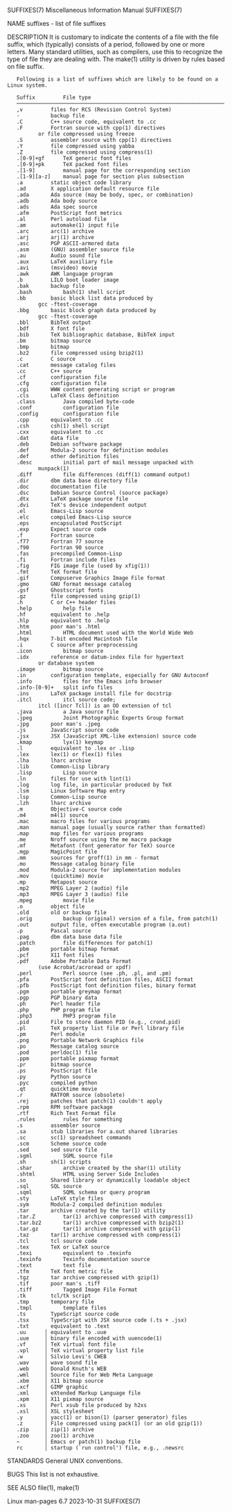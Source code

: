 SUFFIXES(7)						       Miscellaneous Information Manual							   SUFFIXES(7)

NAME
       suffixes - list of file suffixes

DESCRIPTION
       It is customary to indicate the contents of a file with the file suffix, which (typically) consists of a period, followed by one or more letters.  Many
       standard	 utilities,  such as compilers, use this to recognize the type of file they are dealing with.  The make(1) utility is driven by rules based on
       file suffix.

       Following is a list of suffixes which are likely to be found on a Linux system.

       Suffix	      File type
       ───────────────────────────────────────────────────────────────────
       ,v	      files for RCS (Revision Control System)
       -	      backup file
       .C	      C++ source code, equivalent to .cc
       .F	      Fortran source with cpp(1) directives
		      or file compressed using freeze
       .S	      assembler source with cpp(1) directives
       .Y	      file compressed using yabba
       .Z	      file compressed using compress(1)
       .[0-9]+gf      TeX generic font files
       .[0-9]+pk      TeX packed font files
       .[1-9]	      manual page for the corresponding section
       .[1-9][a-z]    manual page for section plus subsection
       .a	      static object code library
       .ad	      X application default resource file
       .ada	      Ada source (may be body, spec, or combination)
       .adb	      Ada body source
       .ads	      Ada spec source
       .afm	      PostScript font metrics
       .al	      Perl autoload file
       .am	      automake(1) input file
       .arc	      arc(1) archive
       .arj	      arj(1) archive
       .asc	      PGP ASCII-armored data
       .asm	      (GNU) assembler source file
       .au	      Audio sound file
       .aux	      LaTeX auxiliary file
       .avi	      (msvideo) movie
       .awk	      AWK language program
       .b	      LILO boot loader image
       .bak	      backup file
       .bash	      bash(1) shell script
       .bb	      basic block list data produced by
		      gcc -ftest-coverage
       .bbg	      basic block graph data produced by
		      gcc -ftest-coverage
       .bbl	      BibTeX output
       .bdf	      X font file
       .bib	      TeX bibliographic database, BibTeX input
       .bm	      bitmap source
       .bmp	      bitmap
       .bz2	      file compressed using bzip2(1)
       .c	      C source
       .cat	      message catalog files
       .cc	      C++ source
       .cf	      configuration file
       .cfg	      configuration file
       .cgi	      WWW content generating script or program
       .cls	      LaTeX Class definition
       .class	      Java compiled byte-code
       .conf	      configuration file
       .config	      configuration file
       .cpp	      equivalent to .cc
       .csh	      csh(1) shell script
       .cxx	      equivalent to .cc
       .dat	      data file
       .deb	      Debian software package
       .def	      Modula-2 source for definition modules
       .def	      other definition files
       .desc	      initial part of mail message unpacked with
		      munpack(1)
       .diff	      file differences (diff(1) command output)
       .dir	      dbm data base directory file
       .doc	      documentation file
       .dsc	      Debian Source Control (source package)
       .dtx	      LaTeX package source file
       .dvi	      TeX's device independent output
       .el	      Emacs-Lisp source
       .elc	      compiled Emacs-Lisp source
       .eps	      encapsulated PostScript
       .exp	      Expect source code
       .f	      Fortran source
       .f77	      Fortran 77 source
       .f90	      Fortran 90 source
       .fas	      precompiled Common-Lisp
       .fi	      Fortran include files
       .fig	      FIG image file (used by xfig(1))
       .fmt	      TeX format file
       .gif	      Compuserve Graphics Image File format
       .gmo	      GNU format message catalog
       .gsf	      Ghostscript fonts
       .gz	      file compressed using gzip(1)
       .h	      C or C++ header files
       .help	      help file
       .hf	      equivalent to .help
       .hlp	      equivalent to .help
       .htm	      poor man's .html
       .html	      HTML document used with the World Wide Web
       .hqx	      7-bit encoded Macintosh file
       .i	      C source after preprocessing
       .icon	      bitmap source
       .idx	      reference or datum-index file for hypertext
		      or database system
       .image	      bitmap source
       .in	      configuration template, especially for GNU Autoconf
       .info	      files for the Emacs info browser
       .info-[0-9]+   split info files
       .ins	      LaTeX package install file for docstrip
       .itcl	      itcl source code;
		      itcl ([incr Tcl]) is an OO extension of tcl
       .java	      a Java source file
       .jpeg	      Joint Photographic Experts Group format
       .jpg	      poor man's .jpeg
       .js	      JavaScript source code
       .jsx	      JSX (JavaScript XML-like extension) source code
       .kmap	      lyx(1) keymap
       .l	      equivalent to .lex or .lisp
       .lex	      lex(1) or flex(1) files
       .lha	      lharc archive
       .lib	      Common-Lisp library
       .lisp	      Lisp source
       .ln	      files for use with lint(1)
       .log	      log file, in particular produced by TeX
       .lsm	      Linux Software Map entry
       .lsp	      Common-Lisp source
       .lzh	      lharc archive
       .m	      Objective-C source code
       .m4	      m4(1) source
       .mac	      macro files for various programs
       .man	      manual page (usually source rather than formatted)
       .map	      map files for various programs
       .me	      Nroff source using the me macro package
       .mf	      Metafont (font generator for TeX) source
       .mgp	      MagicPoint file
       .mm	      sources for groff(1) in mm - format
       .mo	      Message catalog binary file
       .mod	      Modula-2 source for implementation modules
       .mov	      (quicktime) movie
       .mp	      Metapost source
       .mp2	      MPEG Layer 2 (audio) file
       .mp3	      MPEG Layer 3 (audio) file
       .mpeg	      movie file
       .o	      object file
       .old	      old or backup file
       .orig	      backup (original) version of a file, from patch(1)
       .out	      output file, often executable program (a.out)
       .p	      Pascal source
       .pag	      dbm data base data file
       .patch	      file differences for patch(1)
       .pbm	      portable bitmap format
       .pcf	      X11 font files
       .pdf	      Adobe Portable Data Format
		      (use Acrobat/acroread or xpdf)
       .perl	      Perl source (see .ph, .pl, and .pm)
       .pfa	      PostScript font definition files, ASCII format
       .pfb	      PostScript font definition files, binary format
       .pgm	      portable greymap format
       .pgp	      PGP binary data
       .ph	      Perl header file
       .php	      PHP program file
       .php3	      PHP3 program file
       .pid	      File to store daemon PID (e.g., crond.pid)
       .pl	      TeX property list file or Perl library file
       .pm	      Perl module
       .png	      Portable Network Graphics file
       .po	      Message catalog source
       .pod	      perldoc(1) file
       .ppm	      portable pixmap format
       .pr	      bitmap source
       .ps	      PostScript file
       .py	      Python source
       .pyc	      compiled python
       .qt	      quicktime movie
       .r	      RATFOR source (obsolete)
       .rej	      patches that patch(1) couldn't apply
       .rpm	      RPM software package
       .rtf	      Rich Text Format file
       .rules	      rules for something
       .s	      assembler source
       .sa	      stub libraries for a.out shared libraries
       .sc	      sc(1) spreadsheet commands
       .scm	      Scheme source code
       .sed	      sed source file
       .sgml	      SGML source file
       .sh	      sh(1) scripts
       .shar	      archive created by the shar(1) utility
       .shtml	      HTML using Server Side Includes
       .so	      Shared library or dynamically loadable object
       .sql	      SQL source
       .sqml	      SQML schema or query program
       .sty	      LaTeX style files
       .sym	      Modula-2 compiled definition modules
       .tar	      archive created by the tar(1) utility
       .tar.Z	      tar(1) archive compressed with compress(1)
       .tar.bz2	      tar(1) archive compressed with bzip2(1)
       .tar.gz	      tar(1) archive compressed with gzip(1)
       .taz	      tar(1) archive compressed with compress(1)
       .tcl	      tcl source code
       .tex	      TeX or LaTeX source
       .texi	      equivalent to .texinfo
       .texinfo	      Texinfo documentation source
       .text	      text file
       .tfm	      TeX font metric file
       .tgz	      tar archive compressed with gzip(1)
       .tif	      poor man's .tiff
       .tiff	      Tagged Image File Format
       .tk	      tcl/tk script
       .tmp	      temporary file
       .tmpl	      template files
       .ts	      TypeScript source code
       .tsx	      TypeScript with JSX source code (.ts + .jsx)
       .txt	      equivalent to .text
       .uu	    │ equivalent to .uue
       .uue	    │ binary file encoded with uuencode(1)
       .vf	    │ TeX virtual font file
       .vpl	    │ TeX virtual property list file
       .w	    │ Silvio Levi's CWEB
       .wav	    │ wave sound file
       .web	    │ Donald Knuth's WEB
       .wml	    │ Source file for Web Meta Language
       .xbm	    │ X11 bitmap source
       .xcf	    │ GIMP graphic
       .xml	    │ eXtended Markup Language file
       .xpm	    │ X11 pixmap source
       .xs	    │ Perl xsub file produced by h2xs
       .xsl	    │ XSL stylesheet
       .y	    │ yacc(1) or bison(1) (parser generator) files
       .z	    │ File compressed using pack(1) (or an old gzip(1))
       .zip	    │ zip(1) archive
       .zoo	    │ zoo(1) archive
       ~	    │ Emacs or patch(1) backup file
       rc	    │ startup (`run control') file, e.g., .newsrc

STANDARDS
       General UNIX conventions.

BUGS
       This list is not exhaustive.

SEE ALSO
       file(1), make(1)

Linux man-pages 6.7							  2023-10-31								   SUFFIXES(7)
